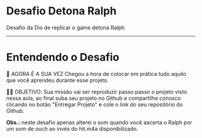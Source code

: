 # Desafio Detona Ralph

Desafio da Dio de replicar o game detona Ralph

---

# Entendendo o Desafio

🎯 AGORA É A SUA VEZ
Chegou a hora de colocar em prática tudo aquilo que você aprendeu durante esse projeto.

👨‍💻 OBJETIVO:
Sua missão vai ser reproduzir passo passo o projeto visto nessa aula, ao final suba seu projeto no Github e compartilhe conosco clicando no botão "Entregar Projeto" e cole o link do seu repositório do Github.

**Obs.:** neste desafio apenas alterei o som quando você aacerta o Ralph por um som de _ouch_ ao invés do hit.m4a disponibilizado.
